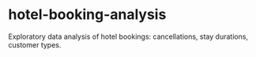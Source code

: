 # hotel-booking-analysis
Exploratory data analysis of hotel bookings: cancellations, stay durations, customer types.
